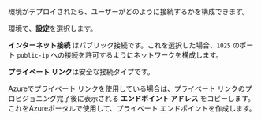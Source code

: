 環境がデプロイされたら、ユーザーがどのように接続するかを構成できます。

環境で、**設定**を選択します。

**インターネット接続** はパブリック接続です。これを選択した場合、`1025` のポート `public-ip` への接続を許可するようにネットワークを構成します。

**プライベート リンク**は安全な接続タイプです。

Azureでプライベート リンクを使用している場合は、プライベート リンクのプロビジョニング完了後に表示される **エンドポイント アドレス** をコピーします。これをAzureポータルで使用して、プライベート エンドポイントを作成します。
